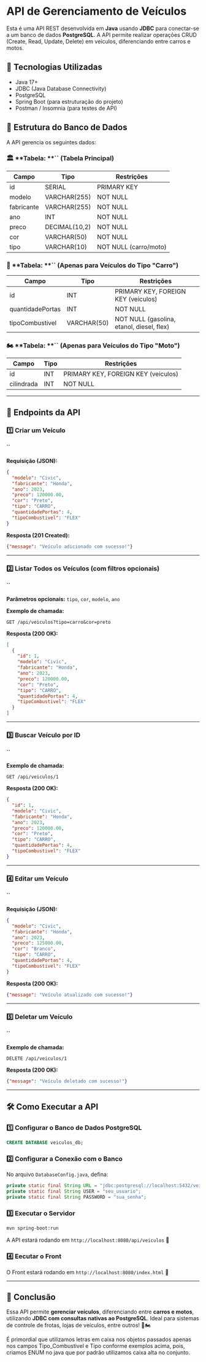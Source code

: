 # API de Gerenciamento de Veículos

Esta é uma API REST desenvolvida em **Java** usando **JDBC** para conectar-se a um banco de dados **PostgreSQL**. A API permite realizar operações CRUD (Create, Read, Update, Delete) em veículos, diferenciando entre carros e motos.

## 📌 Tecnologias Utilizadas

- Java 17+
- JDBC (Java Database Connectivity)
- PostgreSQL
- Spring Boot (para estruturação do projeto)
- Postman / Insomnia (para testes de API)

## 📁 Estrutura do Banco de Dados

A API gerencia os seguintes dados:

### 🏛️ \*\*Tabela: \*\*`` (Tabela Principal)

| Campo      | Tipo          | Restrições            |
| ---------- | ------------- | --------------------- |
| id         | SERIAL        | PRIMARY KEY           |
| modelo     | VARCHAR(255)  | NOT NULL              |
| fabricante | VARCHAR(255)  | NOT NULL              |
| ano        | INT           | NOT NULL              |
| preco      | DECIMAL(10,2) | NOT NULL              |
| cor        | VARCHAR(50)   | NOT NULL              |
| tipo       | VARCHAR(10)   | NOT NULL (carro/moto) |

### 🚗 \*\*Tabela: \*\*`` (Apenas para Veículos do Tipo "Carro")

| Campo            | Tipo        | Restrições                                |
| ---------------- | ----------- | ----------------------------------------- |
| id               | INT         | PRIMARY KEY, FOREIGN KEY (veiculos)       |
| quantidadePortas | INT         | NOT NULL                                  |
| tipoCombustivel  | VARCHAR(50) | NOT NULL (gasolina, etanol, diesel, flex) |

### 🏍️ \*\*Tabela: \*\*`` (Apenas para Veículos do Tipo "Moto")

| Campo      | Tipo | Restrições                          |
| ---------- | ---- | ----------------------------------- |
| id         | INT  | PRIMARY KEY, FOREIGN KEY (veiculos) |
| cilindrada | INT  | NOT NULL                            |

---

## 🚀 **Endpoints da API**

### 1️⃣ Criar um Veículo

#### ``

**Requisição (JSON):**

```json
{
  "modelo": "Civic",
  "fabricante": "Honda",
  "ano": 2023,
  "preco": 120000.00,
  "cor": "Preto",
  "tipo": "CARRO",
  "quantidadePortas": 4,
  "tipoCombustivel": "FLEX"
}
```

**Resposta (201 Created):**

```json
{"message": "Veículo adicionado com sucesso!"}
```

---

### 2️⃣ Listar Todos os Veículos (com filtros opcionais)

#### ``

**Parâmetros opcionais:** `tipo`, `cor`, `modelo`, `ano`

**Exemplo de chamada:**

```http
GET /api/veiculos?tipo=carro&cor=preto
```

**Resposta (200 OK):**

```json
[
  {
    "id": 1,
    "modelo": "Civic",
    "fabricante": "Honda",
    "ano": 2023,
    "preco": 120000.00,
    "cor": "Preto",
    "tipo": "CARRO",
    "quantidadePortas": 4,
    "tipoCombustivel": "FLEX"
  }
]
```

---

### 3️⃣ Buscar Veículo por ID

#### ``

**Exemplo de chamada:**

```http
GET /api/veiculos/1
```

**Resposta (200 OK):**

```json
{
  "id": 1,
  "modelo": "Civic",
  "fabricante": "Honda",
  "ano": 2023,
  "preco": 120000.00,
  "cor": "Preto",
  "tipo": "CARRO",
  "quantidadePortas": 4,
  "tipoCombustivel": "FLEX"
}
```

---

### 4️⃣ Editar um Veículo

#### ``

**Requisição (JSON):**

```json
{
  "modelo": "Civic",
  "fabricante": "Honda",
  "ano": 2023,
  "preco": 125000.00,
  "cor": "Branco",
  "tipo": "CARRO",
  "quantidadePortas": 4,
  "tipoCombustivel": "FLEX"
}
```

**Resposta (200 OK):**

```json
{"message": "Veículo atualizado com sucesso!"}
```

---

### 5️⃣ Deletar um Veículo

#### ``

**Exemplo de chamada:**

```http
DELETE /api/veiculos/1
```

**Resposta (200 OK):**

```json
{"message": "Veículo deletado com sucesso!"}
```

---

## 🛠️ **Como Executar a API**

### 1️⃣ Configurar o Banco de Dados PostgreSQL

```sql
CREATE DATABASE veiculos_db;
```

### 2️⃣ Configurar a Conexão com o Banco

No arquivo `DatabaseConfig.java`, defina:

```java
private static final String URL = "jdbc:postgresql://localhost:5432/veiculos_db";
private static final String USER = "seu_usuario";
private static final String PASSWORD = "sua_senha";
```

### 3️⃣ Executar o Servidor

```sh
mvn spring-boot:run
```

A API estará rodando em `http://localhost:8080/api/veiculos` 🚀

### 4️⃣ Eecutar o Front
O Front estará rodando em `http://localhost:8080/index.html` 🚀

---

## 📌 **Conclusão**

Essa API permite **gerenciar veículos**, diferenciando entre **carros e motos**, utilizando **JDBC com consultas nativas ao PostgreSQL**. Ideal para sistemas de controle de frotas, lojas de veículos, entre outros! 🚗🏍️

É primordial que utilizamos letras em caixa nos objetos passados apenas nos campos Tipo_Combustivel e Tipo conforme exemplos acima, pois, criamos ENUM no java que por padrão utilizamos caixa alta no conjunto. 


